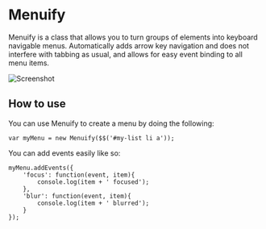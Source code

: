 Menuify
===========

Menuify is a class that allows you to turn groups of elements into keyboard navigable menus.  Automatically adds arrow key navigation and does not interfere with tabbing as usual, and allows for easy event binding to all menu items.

![Screenshot](http://re5et.github.com/projects/menuify/assets/images/screenshot.png)

How to use
----------

You can use Menuify to create a menu by doing the following:

	var myMenu = new Menuify($$('#my-list li a'));

You can add events easily like so:

	myMenu.addEvents({
		'focus': function(event, item){
			console.log(item + ' focused');
		},
		'blur': function(event, item){
			console.log(item + ' blurred');
		}
	});
